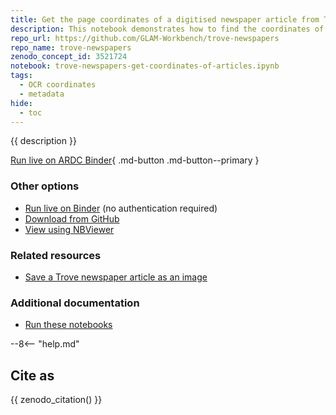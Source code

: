```yaml
---
title: Get the page coordinates of a digitised newspaper article from Trove
description: This notebook demonstrates how to find the coordinates of a newspaper article on a digitised page.
repo_url: https://github.com/GLAM-Workbench/trove-newspapers
repo_name: trove-newspapers
zenodo_concept_id: 3521724
notebook: trove-newspapers-get-coordinates-of-articles.ipynb
tags:
  - OCR coordinates
  - metadata
hide:
  - toc
---
```


{{ description }}

[Run live on ARDC Binder](https://binderhub.rc.nectar.org.au/v2/gh/GLAM-Workbench/{{repo_name}}/HEAD?urlpath=/lab/tree/{{notebook}}){ .md-button .md-button--primary }

### Other options

* [Run live on Binder](https://mybinder.org/v2/gh/GLAM-Workbench/{{repo_name}}/HEAD?urlpath=/lab/tree/{{notebook}}) (no authentication required)
* [Download from GitHub](https://github.com/GLAM-Workbench/{{repo_name}}/blob/master/{{notebook}})
* [View using NBViewer](https://nbviewer.jupyter.org/github/GLAM-Workbench/{{repo_name}}/blob/master/{{notebook}})

### Related resources

* [Save a Trove newspaper article as an image](Save-Trove-newspaper-article-as-image.md)

### Additional documentation

* [Run these notebooks](../#run-these-notebooks)

--8<-- "help.md"

## Cite as

{{ zenodo_citation() }}